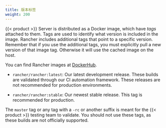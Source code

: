 ```yaml
---
title: 版本标签
weight: 200
---
```

{{< product >}} Server is distributed as a Docker image, which have _tags_ attached to them. Tags are used to identify what version is included in the image. Rancher includes additional tags that point to a specific version. Remember that if you use the additional tags, you must explicitly pull a new version of that image tag. Otherwise it will use the cached image on the host.

You can find Rancher images at [DockerHub](https://hub.docker.com/r/rancher/rancher/tags/).

-	`rancher/rancher:latest`: Our latest development release. These builds are validated through our CI automation framework. These releases are not recommended for production environments.

-	`rancher/rancher:stable`: Our newest stable release. This tag is recommended for production.

The `master` tag or any tag with a `-rc` or another suffix is meant for the {{< product >}} testing team to validate.  You should not use these tags, as these builds are not officially supported.

